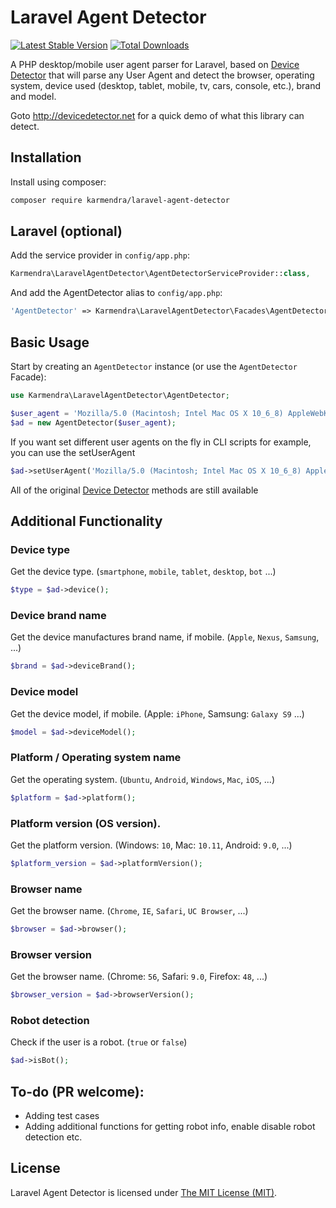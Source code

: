 Laravel Agent Detector
=====

[![Latest Stable Version](http://img.shields.io/packagist/v/karmendra/laravel-agent-detector.svg)](https://packagist.org/packages/karmendra/laravel-agent-detector) [![Total Downloads](http://img.shields.io/packagist/dm/karmendra/laravel-agent-detector.svg)](https://packagist.org/packages/karmendra/laravel-agent-detector)

A PHP desktop/mobile user agent parser for Laravel, based on [Device Detector](https://github.com/matomo-org/device-detector) that will parse any User Agent and detect the browser, operating system, device used (desktop, tablet, mobile, tv, cars, console, etc.), brand and model. 

Goto http://devicedetector.net for a quick demo of what this library can detect.

Installation
------------

Install using composer:

```bash
composer require karmendra/laravel-agent-detector
```

Laravel (optional)
------------------

Add the service provider in `config/app.php`:

```php
Karmendra\LaravelAgentDetector\AgentDetectorServiceProvider::class,
```

And add the AgentDetector alias to `config/app.php`:

```php
'AgentDetector' => Karmendra\LaravelAgentDetector\Facades\AgentDetector::class,
```

Basic Usage
-----------

Start by creating an `AgentDetector` instance (or use the `AgentDetector` Facade):

```php
use Karmendra\LaravelAgentDetector\AgentDetector;

$user_agent = 'Mozilla/5.0 (Macintosh; Intel Mac OS X 10_6_8) AppleWebKit/537.13+ (KHTML, like Gecko) Version/5.1.7 Safari/534.57.2';
$ad = new AgentDetector($user_agent);
```

If you want set different user agents on the fly in CLI scripts for example, you can use the setUserAgent

```php
$ad->setUserAgent('Mozilla/5.0 (Macintosh; Intel Mac OS X 10_6_8) AppleWebKit/537.13+ (KHTML, like Gecko) Version/5.1.7 Safari/534.57.2');
```
All of the original [Device Detector](https://github.com/matomo-org/device-detector)  methods are still available


Additional Functionality
------------------------

### Device type

Get the device type. (`smartphone`, `mobile`, `tablet`, `desktop`, `bot` ...)

```php
$type = $ad->device();
```

### Device brand name

Get the device manufactures brand name, if mobile. (`Apple`, `Nexus`, `Samsung`, ...)

```php
$brand = $ad->deviceBrand();
```

### Device model

Get the device model, if mobile. (Apple: `iPhone`, Samsung: `Galaxy S9` ...)

```php
$model = $ad->deviceModel();
```

### Platform / Operating system name

Get the operating system. (`Ubuntu`, `Android`, `Windows`, `Mac`, `iOS`, ...)

```php
$platform = $ad->platform();
```

### Platform version (OS version).

Get the platform version. (Windows: `10`, Mac: `10.11`, Android: `9.0`, ...)

```php
$platform_version = $ad->platformVersion();
```

### Browser name

Get the browser name. (`Chrome`, `IE`, `Safari`, `UC Browser`, ...)

```php
$browser = $ad->browser();
```

### Browser version

Get the browser name. (Chrome: `56`, Safari: `9.0`, Firefox: `48`, ...)

```php
$browser_version = $ad->browserVersion();
```

### Robot detection

Check if the user is a robot. (`true` or `false`)

```php
$ad->isBot();
```

To-do (PR welcome):
------
- Adding test cases
- Adding additional functions for getting robot info, enable disable robot detection etc.

License
-------

Laravel Agent Detector is licensed under [The MIT License (MIT)](LICENSE).